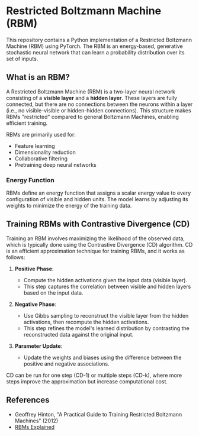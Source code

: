 
# Restricted Boltzmann Machine (RBM)

This repository contains a Python implementation of a Restricted Boltzmann Machine (RBM) using PyTorch. The RBM is an energy-based, generative stochastic neural network that can learn a probability distribution over its set of inputs.

## What is an RBM?

A Restricted Boltzmann Machine (RBM) is a two-layer neural network consisting of a **visible layer** and a **hidden layer**. These layers are fully connected, but there are no connections between the neurons within a layer (i.e., no visible-visible or hidden-hidden connections). This structure makes RBMs "restricted" compared to general Boltzmann Machines, enabling efficient training.

RBMs are primarily used for:
- Feature learning
- Dimensionality reduction
- Collaborative filtering
- Pretraining deep neural networks

### Energy Function

RBMs define an energy function that assigns a scalar energy value to every configuration of visible and hidden units. The model learns by adjusting its weights to minimize the energy of the training data.

## Training RBMs with Contrastive Divergence (CD)

Training an RBM involves maximizing the likelihood of the observed data, which is typically done using the Contrastive Divergence (CD) algorithm. CD is an efficient approximation technique for training RBMs, and it works as follows:

1. **Positive Phase**: 
   - Compute the hidden activations given the input data (visible layer).
   - This step captures the correlation between visible and hidden layers based on the input data.

2. **Negative Phase**:
   - Use Gibbs sampling to reconstruct the visible layer from the hidden activations, then recompute the hidden activations.
   - This step refines the model's learned distribution by contrasting the reconstructed data against the original input.

3. **Parameter Update**:
   - Update the weights and biases using the difference between the positive and negative associations.

CD can be run for one step (CD-1) or multiple steps (CD-k), where more steps improve the approximation but increase computational cost.


## References

- Geoffrey Hinton, "A Practical Guide to Training Restricted Boltzmann Machines" (2012)
- [RBMs Explained](http://www.cs.toronto.edu/~hinton/absps/guideTR.pdf)
